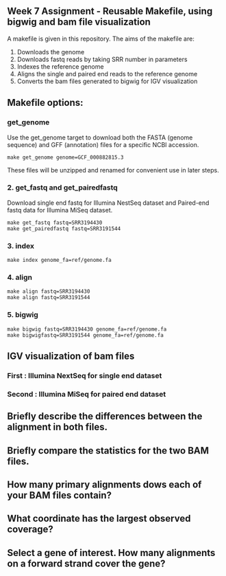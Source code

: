 ## Week 7 Assignment - Reusable Makefile, using bigwig and bam file visualization

A makefile is given in this repository. The aims of the makefile are:
1. Downloads the genome 
2. Downloads fastq reads by taking SRR number in parameters
3. Indexes the reference genome
4. Aligns the single and paired end reads to the reference genome
5. Converts the bam files generated to bigwig for IGV visualization

## Makefile options: 

### get_genome 
Use the get_genome target to download both the FASTA (genome sequence) and GFF (annotation) files for a specific NCBI accession.
```
make get_genome genome=GCF_000882815.3
```
These files will be unzipped and renamed for convenient use in later steps.

### 2. get_fastq and get_pairedfastq
Download single end fastq for Illumina NestSeq dataset and Paired-end fastq data for Illumina MiSeq dataset.
```
make get_fastq fastq=SRR3194430
make get_pairedfastq fastq=SRR3191544
```
### 3. index
```
make index genome_fa=ref/genome.fa
```
### 4. align
```
make align fastq=SRR3194430
make align fastq=SRR3191544
```
### 5. bigwig
```
make bigwig fastq=SRR3194430 genome_fa=ref/genome.fa
make bigwigfastq=SRR3191544 genome_fa=ref/genome.fa
```
## IGV visualization of bam files 

### First : Illumina NextSeq for single end dataset 

### Second : Illumina MiSeq for paired end dataset

## Briefly describe the differences between the alignment in both files.

## Briefly compare the statistics for the two BAM files.

## How many primary alignments dows each of your BAM files contain?

## What coordinate has the largest observed coverage?

## Select a gene of interest. How many alignments on a forward strand cover the gene?
